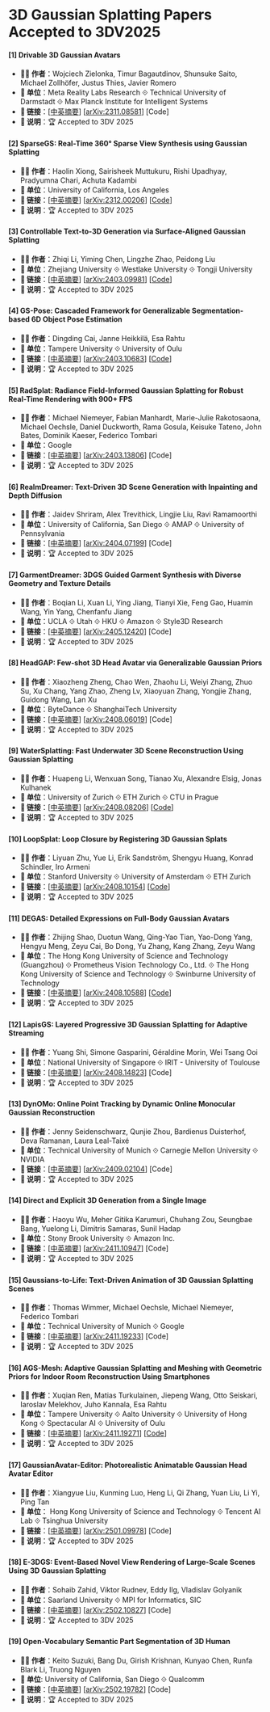 # 3D Gaussian Splatting Papers Accepted to 3DV2025

#### [1] Drivable 3D Gaussian Avatars
- **🧑‍🔬 作者**：Wojciech Zielonka, Timur Bagautdinov, Shunsuke Saito, Michael Zollhöfer, Justus Thies, Javier Romero
- **🏫 单位**：Meta Reality Labs Research ⟐ Technical University of Darmstadt ⟐ Max Planck Institute for Intelligent Systems
- **🔗 链接**：[[中英摘要](../abs/2311.08581.md)] [[arXiv:2311.08581](https://arxiv.org/abs/2311.08581)] [Code]
- **📝 说明**：🏆 Accepted to 3DV 2025

#### [2] SparseGS: Real-Time 360° Sparse View Synthesis using Gaussian Splatting
- **🧑‍🔬 作者**：Haolin Xiong, Sairisheek Muttukuru, Rishi Upadhyay, Pradyumna Chari, Achuta Kadambi
- **🏫 单位**：University of California, Los Angeles
- **🔗 链接**：[[中英摘要](../abs/2312.00206.md)] [[arXiv:2312.00206](https://arxiv.org/abs/2312.00206)] [[Code](https://github.com/ForMyCat/SparseGS)]
- **📝 说明**：🏆 Accepted to 3DV 2025

#### [3] Controllable Text-to-3D Generation via Surface-Aligned Gaussian Splatting
- **🧑‍🔬 作者**：Zhiqi Li, Yiming Chen, Lingzhe Zhao, Peidong Liu
- **🏫 单位**：Zhejiang University ⟐ Westlake University ⟐ Tongji University
- **🔗 链接**：[[中英摘要](../abs/2403.09981.md)] [[arXiv:2403.09981](https://arxiv.org/abs/2403.09981)] [[Code](https://github.com/WU-CVGL/MVControl-threestudio)]
- **📝 说明**：🏆 Accepted to 3DV 2025

#### [4] GS-Pose: Cascaded Framework for Generalizable Segmentation-based 6D Object Pose Estimation
- **🧑‍🔬 作者**：Dingding Cai, Janne Heikkilä, Esa Rahtu
- **🏫 单位**：Tampere University ⟐ University of Oulu
- **🔗 链接**：[[中英摘要](../abs/2403.10683.md)] [[arXiv:2403.10683](https://arxiv.org/abs/2403.10683)] [[Code](https://github.com/dingdingcai/GSPose)]
- **📝 说明**：🏆 Accepted to 3DV 2025

#### [5] RadSplat: Radiance Field-Informed Gaussian Splatting for Robust Real-Time Rendering with 900+ FPS
- **🧑‍🔬 作者**：Michael Niemeyer, Fabian Manhardt, Marie-Julie Rakotosaona, Michael Oechsle, Daniel Duckworth, Rama Gosula, Keisuke Tateno, John Bates, Dominik Kaeser, Federico Tombari
- **🏫 单位**：Google
- **🔗 链接**：[[中英摘要](../abs/2403.13806.md)] [[arXiv:2403.13806](https://arxiv.org/abs/2403.13806)] [Code]
- **📝 说明**：🏆 Accepted to 3DV 2025

#### [6] RealmDreamer: Text-Driven 3D Scene Generation with Inpainting and Depth Diffusion
- **🧑‍🔬 作者**：Jaidev Shriram, Alex Trevithick, Lingjie Liu, Ravi Ramamoorthi
- **🏫 单位**：University of California, San Diego ⟐  AMAP ⟐ University of Pennsylvania
- **🔗 链接**：[[中英摘要](../abs/2404.07199.md)] [[arXiv:2404.07199](https://arxiv.org/abs/2404.07199)] [Code]
- **📝 说明**：🏆 Accepted to 3DV 2025

#### [7] GarmentDreamer: 3DGS Guided Garment Synthesis with Diverse Geometry and Texture Details
- **🧑‍🔬 作者**：Boqian Li, Xuan Li, Ying Jiang, Tianyi Xie, Feng Gao, Huamin Wang, Yin Yang, Chenfanfu Jiang
- **🏫 单位**：UCLA ⟐ Utah ⟐ HKU ⟐ Amazon ⟐ Style3D Research
- **🔗 链接**：[[中英摘要](../abs/2405.12420.md)] [[arXiv:2405.12420](https://arxiv.org/abs/2405.12420)] [Code]
- **📝 说明**：🏆 Accepted to 3DV 2025

#### [8] HeadGAP: Few-shot 3D Head Avatar via Generalizable Gaussian Priors
- **🧑‍🔬 作者**：Xiaozheng Zheng, Chao Wen, Zhaohu Li, Weiyi Zhang, Zhuo Su, Xu Chang, Yang Zhao, Zheng Lv, Xiaoyuan Zhang, Yongjie Zhang, Guidong Wang, Lan Xu
- **🏫 单位**：ByteDance ⟐ ShanghaiTech University
- **🔗 链接**：[[中英摘要](../abs/2408.06019.md)] [[arXiv:2408.06019](https://arxiv.org/abs/2408.06019)] [Code]
- **📝 说明**：🏆 Accepted to 3DV 2025

#### [9] WaterSplatting: Fast Underwater 3D Scene Reconstruction Using Gaussian Splatting
- **🧑‍🔬 作者**：Huapeng Li, Wenxuan Song, Tianao Xu, Alexandre Elsig, Jonas Kulhanek
- **🏫 单位**：University of Zurich ⟐ ETH Zurich ⟐ CTU in Prague
- **🔗 链接**：[[中英摘要](../abs/2408.08206.md)] [[arXiv:2408.08206](https://arxiv.org/abs/2408.08206)] [[Code](https://github.com/water-splatting/water-splatting)]
- **📝 说明**：🏆 Accepted to 3DV 2025

#### [10] LoopSplat: Loop Closure by Registering 3D Gaussian Splats
- **🧑‍🔬 作者**：Liyuan Zhu, Yue Li, Erik Sandström, Shengyu Huang, Konrad Schindler, Iro Armeni
- **🏫 单位**：Stanford University ⟐ University of Amsterdam ⟐ ETH Zurich
- **🔗 链接**：[[中英摘要](../abs/2408.10154.md)] [[arXiv:2408.10154](https://arxiv.org/abs/2408.10154)] [[Code](https://github.com/GradientSpaces/LoopSplat)]
- **📝 说明**：🏆 Accepted to 3DV 2025

#### [11] DEGAS: Detailed Expressions on Full-Body Gaussian Avatars
- **🧑‍🔬 作者**：Zhijing Shao, Duotun Wang, Qing-Yao Tian, Yao-Dong Yang, Hengyu Meng, Zeyu Cai, Bo Dong, Yu Zhang, Kang Zhang, Zeyu Wang
- **🏫 单位**：The Hong Kong University of Science and Technology (Guangzhou) ⟐ Prometheus Vision Technology Co., Ltd. ⟐ The Hong Kong University of Science and Technology ⟐ Swinburne University of Technology
- **🔗 链接**：[[中英摘要](../abs/2408.10588.md)] [[arXiv:2408.10588](https://arxiv.org/abs/2408.10588)] [[Code](https://github.com/initialneil/DEGAS)]
- **📝 说明**：🏆 Accepted to 3DV 2025

#### [12] LapisGS: Layered Progressive 3D Gaussian Splatting for Adaptive Streaming
- **🧑‍🔬 作者**：Yuang Shi, Simone Gasparini, Géraldine Morin, Wei Tsang Ooi
- **🏫 单位**：National University of Singapore ⟐ IRIT - University of Toulouse
- **🔗 链接**：[[中英摘要](../abs/2408.14823.md)] [[arXiv:2408.14823](https://arxiv.org/abs/2408.14823)] [Code]
- **📝 说明**：🏆 Accepted to 3DV 2025

#### [13] DynOMo: Online Point Tracking by Dynamic Online Monocular Gaussian Reconstruction
- **🧑‍🔬 作者**：Jenny Seidenschwarz, Qunjie Zhou, Bardienus Duisterhof, Deva Ramanan, Laura Leal-Taixé
- **🏫 单位**：Technical University of Munich ⟐ Carnegie Mellon University ⟐ NVIDIA
- **🔗 链接**：[[中英摘要](../abs/2409.02104.md)] [[arXiv:2409.02104](https://arxiv.org/abs/2409.02104)] [Code]
- **📝 说明**：🏆 Accepted to 3DV 2025

#### [14] Direct and Explicit 3D Generation from a Single Image
- **🧑‍🔬 作者**：Haoyu Wu, Meher Gitika Karumuri, Chuhang Zou, Seungbae Bang, Yuelong Li, Dimitris Samaras, Sunil Hadap
- **🏫 单位**：Stony Brook University ⟐ Amazon Inc.
- **🔗 链接**：[[中英摘要](../abs/2411.10947.md)] [[arXiv:2411.10947](https://arxiv.org/abs/2411.10947)] [Code]
- **📝 说明**：🏆 Accepted to 3DV 2025

#### [15] Gaussians-to-Life: Text-Driven Animation of 3D Gaussian Splatting Scenes
- **🧑‍🔬 作者**：Thomas Wimmer, Michael Oechsle, Michael Niemeyer, Federico Tombari
- **🏫 单位**：Technical University of Munich ⟐ Google
- **🔗 链接**：[[中英摘要](../abs/2411.19233.md)] [[arXiv:2411.19233](https://arxiv.org/abs/2411.19233)] [Code]
- **📝 说明**：🏆 Accepted to 3DV 2025

#### [16] AGS-Mesh: Adaptive Gaussian Splatting and Meshing with Geometric Priors for Indoor Room Reconstruction Using Smartphones
- **🧑‍🔬 作者**：Xuqian Ren, Matias Turkulainen, Jiepeng Wang, Otto Seiskari, Iaroslav Melekhov, Juho Kannala, Esa Rahtu
- **🏫 单位**：Tampere University ⟐ Aalto University ⟐ University of Hong Kong ⟐ Spectacular AI ⟐ University of Oulu
- **🔗 链接**：[[中英摘要](../abs/2411.19271.md)] [[arXiv:2411.19271](https://arxiv.org/abs/2411.19271)] [[Code](https://github.com/maturk/dn-splatter)]
- **📝 说明**：🏆 Accepted to 3DV 2025

#### [17] GaussianAvatar-Editor: Photorealistic Animatable Gaussian Head Avatar Editor
- **🧑‍🔬 作者**：Xiangyue Liu, Kunming Luo, Heng Li, Qi Zhang, Yuan Liu, Li Yi, Ping Tan
- **🏫 单位**： Hong Kong University of Science and Technology ⟐ Tencent AI Lab ⟐ Tsinghua University
- **🔗 链接**：[[中英摘要](../abs/2501.09978.md)] [[arXiv:2501.09978](https://arxiv.org/abs/2501.09978)] [Code]
- **📝 说明**：🏆 Accepted to 3DV 2025

#### [18] E-3DGS: Event-Based Novel View Rendering of Large-Scale Scenes Using 3D Gaussian Splatting
- **🧑‍🔬 作者**：Sohaib Zahid, Viktor Rudnev, Eddy Ilg, Vladislav Golyanik
- **🏫 单位**：Saarland University ⟐ MPI for Informatics, SIC
- **🔗 链接**：[[中英摘要](../abs/2502.10827.md)] [[arXiv:2502.10827](https://arxiv.org/abs/2502.10827)] [Code]
- **📝 说明**：🏆 Accepted to 3DV 2025

#### [19] Open-Vocabulary Semantic Part Segmentation of 3D Human
- **🧑‍🔬 作者**：Keito Suzuki, Bang Du, Girish Krishnan, Kunyao Chen, Runfa Blark Li, Truong Nguyen
- **🏫 单位**: University of California, San Diego ⟐ Qualcomm
- **🔗 链接**：[[中英摘要](../abs/2502.19782.md)] [[arXiv:2502.19782](https://arxiv.org/abs/2502.19782)] [Code]
- **📝 说明**：🏆 Accepted to 3DV 2025
